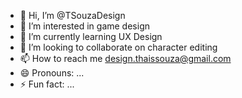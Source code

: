 - 👋 Hi, I’m @TSouzaDesign
- 👀 I’m interested in game design
- 🌱 I’m currently learning UX Design
- 💞️ I’m looking to collaborate on character editing
- 📫 How to reach me design.thaissouza@gmail.com
- 😄 Pronouns: ...
- ⚡ Fun fact: ...

<!---
TSouzaDesign/TSouzaDesign is a ✨ special ✨ repository because its `README.md` (this file) appears on your GitHub profile.
You can click the Preview link to take a look at your changes.
--->
